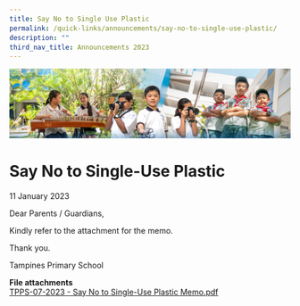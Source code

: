 ```yaml
---
title: Say No to Single Use Plastic
permalink: /quick-links/announcements/say-no-to-single-use-plastic/
description: ""
third_nav_title: Announcements 2023
---
```

![](/images/AboutUs.jpg)

Say No to Single-Use Plastic
============================

11 January 2023

  

Dear Parents / Guardians,

  

Kindly refer to the attachment for the memo.

  

Thank you.

  

Tampines Primary School



<b>File attachments</b> <br>
[TPPS-07-2023 - Say No to Single-Use Plastic Memo.pdf](/files/tpps-07-2023%20-%20say%20no%20to%20single-use%20plastic%20memo.pdf)